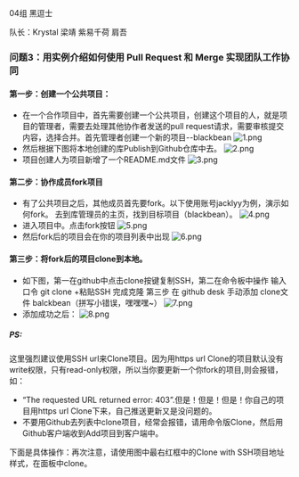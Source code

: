 04组 黑逗士

队长：Krystal
梁靖
紫易千荷
肩吾
### 问题3：用实例介绍如何使用 Pull Request 和 Merge 实现团队工作协同
#### 第一步：创建一个公共项目：
* 在一个合作项目中，首先需要创建一个公共项目，创建这个项目的人，就是项目的管理者，需要去处理其他协作者发送的pull request请求，需要审核提交内容，选择合并。首先管理者创建一个新的项目--blackbean
![1.png](http://upload-images.jianshu.io/upload_images/249863-3e96ca878df9b545.png?imageMogr2/auto-orient/strip%7CimageView2/2/w/1240)
* 然后根据下图将本地创建的库Publish到Github仓库中去。 
![2.png](http://upload-images.jianshu.io/upload_images/249863-2d3a409943c94b22.png?imageMogr2/auto-orient/strip%7CimageView2/2/w/1240)
* 项目创建人为项目新增了一个README.md文件
![3.png](http://upload-images.jianshu.io/upload_images/249863-9acf2974d8e57935.png?imageMogr2/auto-orient/strip%7CimageView2/2/w/1240)

#### 第二步：协作成员fork项目
* 有了公共项目之后，其他成员首先要fork。以下使用账号jacklyy为例，演示如何fork。 去到库管理员的主页，找到目标项目（blackbean）。
![4.png](http://upload-images.jianshu.io/upload_images/249863-e7acbdc14e9e48e1.png?imageMogr2/auto-orient/strip%7CimageView2/2/w/1240)
* 进入项目中。点击fork按钮
![5.png](http://upload-images.jianshu.io/upload_images/249863-cb480bebdba84f34.png?imageMogr2/auto-orient/strip%7CimageView2/2/w/1240)
* 然后fork后的项目会在你的项目列表中出现
![6.png](http://upload-images.jianshu.io/upload_images/249863-ae2d4cdddd586c36.png?imageMogr2/auto-orient/strip%7CimageView2/2/w/1240)

#### 第三步：将fork后的项目clone到本地。
* 如下图，第一在github中点击clone按键复制SSH，第二在命令板中操作 输入口令 git clone +粘贴SSH 完成克隆 第三步 在 github desk 手动添加 clone文件 balckbean（拼写小错误，嘿嘿嘿~）
![7.png](http://upload-images.jianshu.io/upload_images/249863-78ffee294e6c40fd.png?imageMogr2/auto-orient/strip%7CimageView2/2/w/1240)
* 添加成功之后：
![8.png](http://upload-images.jianshu.io/upload_images/249863-f800c319ee5235be.png?imageMogr2/auto-orient/strip%7CimageView2/2/w/1240)

##### PS:

这里强烈建议使用SSH url来Clone项目。因为用https url Clone的项目默认没有write权限，只有read-only权限，所以当你要更新一个你fork的项目,则会报错，如： 
* “The requested URL returned error: 403”.但是！但是！但是！你自己的项目用https url Clone下来，自己推送更新又是没问题的。
* 不要用Github去列表中clone项目，经常会报错，请用命令版Clone，然后用Github客户端收到Add项目到客户端中。 

下面是具体操作：再次注意，请使用图中最右红框中的Clone with SSH项目地址样式，在面板中clone。
